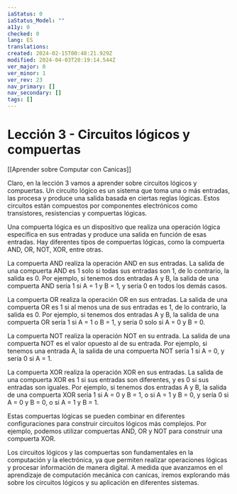 ```yaml
---
iaStatus: 0
iaStatus_Model: ""
a11y: 0
checked: 0
lang: ES
translations: 
created: 2024-02-15T00:48:21.929Z
modified: 2024-04-03T20:19:14.544Z
ver_major: 0
ver_minor: 1
ver_rev: 23
nav_primary: []
nav_secondary: []
tags: []
---
```

# Lección 3 - Circuitos lógicos y compuertas

[[Aprender sobre Computar con Canicas]]

Claro, en la lección 3 vamos a aprender sobre circuitos lógicos y compuertas. Un circuito lógico es un sistema que toma una o más entradas, las procesa y produce una salida basada en ciertas reglas lógicas. Estos circuitos están compuestos por componentes electrónicos como transistores, resistencias y compuertas lógicas.

Una compuerta lógica es un dispositivo que realiza una operación lógica específica en sus entradas y produce una salida en función de esas entradas. Hay diferentes tipos de compuertas lógicas, como la compuerta AND, OR, NOT, XOR, entre otras.

La compuerta AND realiza la operación AND en sus entradas. La salida de una compuerta AND es 1 solo si todas sus entradas son 1, de lo contrario, la salida es 0. Por ejemplo, si tenemos dos entradas A y B, la salida de una compuerta AND sería 1 si A = 1 y B = 1, y sería 0 en todos los demás casos.

La compuerta OR realiza la operación OR en sus entradas. La salida de una compuerta OR es 1 si al menos una de sus entradas es 1, de lo contrario, la salida es 0. Por ejemplo, si tenemos dos entradas A y B, la salida de una compuerta OR sería 1 si A = 1 o B = 1, y sería 0 solo si A = 0 y B = 0.

La compuerta NOT realiza la operación NOT en su entrada. La salida de una compuerta NOT es el valor opuesto al de su entrada. Por ejemplo, si tenemos una entrada A, la salida de una compuerta NOT sería 1 si A = 0, y sería 0 si A = 1.

La compuerta XOR realiza la operación XOR en sus entradas. La salida de una compuerta XOR es 1 si sus entradas son diferentes, y es 0 si sus entradas son iguales. Por ejemplo, si tenemos dos entradas A y B, la salida de una compuerta XOR sería 1 si A = 0 y B = 1, o si A = 1 y B = 0, y sería 0 si A = 0 y B = 0, o si A = 1 y B = 1.

Estas compuertas lógicas se pueden combinar en diferentes configuraciones para construir circuitos lógicos más complejos. Por ejemplo, podemos utilizar compuertas AND, OR y NOT para construir una compuerta XOR. 

Los circuitos lógicos y las compuertas son fundamentales en la computación y la electrónica, ya que permiten realizar operaciones lógicas y procesar información de manera digital. A medida que avanzamos en el aprendizaje de computación mecánica con canicas, iremos explorando más sobre los circuitos lógicos y su aplicación en diferentes sistemas.
